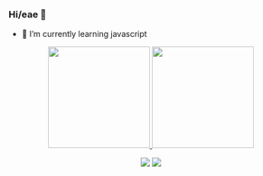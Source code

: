 ### Hi/eae 👋

- 🌱 I’m currently learning javascript


<div align="center">
  <a href="https://github.com/caiopskk">
  <img height="180em" src="https://github-readme-stats.vercel.app/api?username=caiopskk&show_icons=true&theme=dracula&include_all_commits=true&count_private=true"/>
  <img height="180em" src="https://github-readme-stats.vercel.app/api/top-langs/?username=caiopskk&layout=compact&langs_count=7&theme=dracula"/>
    
    
  <a href = "mailto:kayo367@gmail.com"><img src="https://img.shields.io/badge/-Gmail-%23333?style=for-the-badge&logo=gmail&logoColor=white" target="_blank"></a>
  <a href = "https://twitter.com/psyykko_"><img src="https://img.shields.io/twitter/follow/psyykko_?style=for-the-badge" target="_blank"></a>
      
 </div>

 
    
